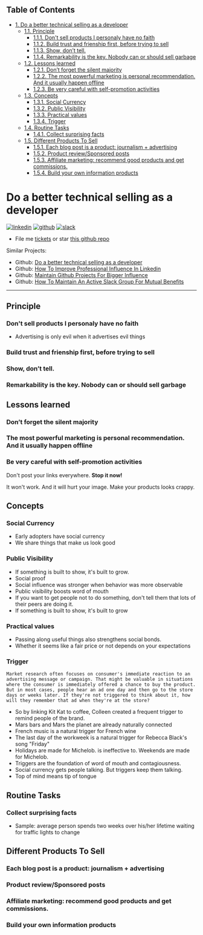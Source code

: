 <div id="table-of-contents">
<h2>Table of Contents</h2>
<div id="text-table-of-contents">
<ul>
<li><a href="#sec-1">1. Do a better technical selling as a developer</a>
<ul>
<li><a href="#sec-1-1">1.1. Principle</a>
<ul>
<li><a href="#sec-1-1-1">1.1.1. Don't sell products I personaly have no faith</a></li>
<li><a href="#sec-1-1-2">1.1.2. Build trust and frienship first, before trying to sell</a></li>
<li><a href="#sec-1-1-3">1.1.3. Show, don’t tell.</a></li>
<li><a href="#sec-1-1-4">1.1.4. Remarkability is the key. Nobody can or should sell garbage</a></li>
</ul>
</li>
<li><a href="#sec-1-2">1.2. Lessons learned</a>
<ul>
<li><a href="#sec-1-2-1">1.2.1. Don’t forget the silent majority</a></li>
<li><a href="#sec-1-2-2">1.2.2. The most powerful marketing is personal recommendation. And it usually happen offline</a></li>
<li><a href="#sec-1-2-3">1.2.3. Be very careful with self-promotion activities</a></li>
</ul>
</li>
<li><a href="#sec-1-3">1.3. Concepts</a>
<ul>
<li><a href="#sec-1-3-1">1.3.1. Social Currency</a></li>
<li><a href="#sec-1-3-2">1.3.2. Public Visibility</a></li>
<li><a href="#sec-1-3-3">1.3.3. Practical values</a></li>
<li><a href="#sec-1-3-4">1.3.4. Trigger</a></li>
</ul>
</li>
<li><a href="#sec-1-4">1.4. Routine Tasks</a>
<ul>
<li><a href="#sec-1-4-1">1.4.1. Collect surprising facts</a></li>
</ul>
</li>
<li><a href="#sec-1-5">1.5. Different Products To Sell</a>
<ul>
<li><a href="#sec-1-5-1">1.5.1. Each blog post is a product: journalism + advertising</a></li>
<li><a href="#sec-1-5-2">1.5.2. Product review/Sponsored posts</a></li>
<li><a href="#sec-1-5-3">1.5.3. Affiliate marketing: recommend good products and get commissions.</a></li>
<li><a href="#sec-1-5-4">1.5.4. Build your own information products</a></li>
</ul>
</li>
</ul>
</li>
</ul>
</div>
</div>


# Do a better technical selling as a developer<a id="sec-1" name="sec-1"></a>

<a href="https://www.linkedin.com/in/dennyzhang001"><img src="https://www.dennyzhang.com/wp-content/uploads/sns/linkedin.png" alt="linkedin" /></a>
<a href="https://github.com/DennyZhang"><img src="https://www.dennyzhang.com/wp-content/uploads/sns/github.png" alt="github" /></a>
<a href="https://www.dennyzhang.com/slack"><img src="https://www.dennyzhang.com/wp-content/uploads/sns/slack.png" alt="slack" /></a>

-   File me [tickets](<https://github.com/DennyZhang/developer-technical-selling/issues>) or star [this github repo](<https://github.com/DennyZhang/developer-technical-selling>)

Similar Projects:  

-   Github: [Do a better technical selling as a developer](https://github.com/DennyZhang/developer-technical-selling)
-   Github: [How To Improve Professional Influence In Linkedin](https://github.com/DennyZhang/linkedin-grow-influence)
-   Github: [Maintain Github Projects For Bigger Influence](https://github.com/DennyZhang/maintain-github-repos)
-   Github: [How To Maintain An Active Slack Group For Mutual Benefits](https://github.com/DennyZhang/maintain-slack-group)

---

## Principle<a id="sec-1-1" name="sec-1-1"></a>

### Don't sell products I personaly have no faith<a id="sec-1-1-1" name="sec-1-1-1"></a>

-   Advertising is only evil when it advertises evil things

### Build trust and frienship first, before trying to sell<a id="sec-1-1-2" name="sec-1-1-2"></a>

### Show, don’t tell.<a id="sec-1-1-3" name="sec-1-1-3"></a>

### Remarkability is the key. Nobody can or should sell garbage<a id="sec-1-1-4" name="sec-1-1-4"></a>

## Lessons learned<a id="sec-1-2" name="sec-1-2"></a>

### Don’t forget the silent majority<a id="sec-1-2-1" name="sec-1-2-1"></a>

### The most powerful marketing is personal recommendation. And it usually happen offline<a id="sec-1-2-2" name="sec-1-2-2"></a>

### Be very careful with self-promotion activities<a id="sec-1-2-3" name="sec-1-2-3"></a>

Don't post your links everywhere. ****Stop it now!****  

It won't work. And it will hurt your image. Make your products looks crappy.  

## Concepts<a id="sec-1-3" name="sec-1-3"></a>

### Social Currency<a id="sec-1-3-1" name="sec-1-3-1"></a>

-   Early adopters have social currency
-   We share things that make us look good

### Public Visibility<a id="sec-1-3-2" name="sec-1-3-2"></a>

-   If something is built to show, it's built to grow.
-   Social proof
-   Social influence was stronger when behavior was more observable
-   Public visibility boosts word of mouth
-   If you want to get people not to do something, don't tell them that lots of their peers are doing it.
-   If something is built to show, it's built to grow

### Practical values<a id="sec-1-3-3" name="sec-1-3-3"></a>

-   Passing along useful things also strengthens social bonds.
-   Whether it seems like a fair price or not depends on your expectations

### Trigger<a id="sec-1-3-4" name="sec-1-3-4"></a>

    Market research often focuses on consumer's immediate reaction to an advertising message or campaign. That might be valuable in situations where the consumer is immediately offered a chance to buy the product. But in most cases, people hear an ad one day and then go to the store days or weeks later. If they're not triggered to think about it, how will they remember that ad when they're at the store?

-   So by linking Kit Kat to coffee, Colleen created a frequent trigger to remind people of the brand.
-   Mars bars and Mars the planet are already naturally connected
-   French music is a natural trigger for French wine
-   The last day of the workweek is a natural trigger for Rebecca Black's song "Friday"
-   Holidays are made for Michelob. is ineffective to. Weekends are made for Michelob.
-   Triggers are the foundation of word of mouth and contagiousness.
-   Social currency gets people talking. But triggers keep them talking.
-   Top of mind means tip of tongue

## Routine Tasks<a id="sec-1-4" name="sec-1-4"></a>

### Collect surprising facts<a id="sec-1-4-1" name="sec-1-4-1"></a>

-   Sample: average person spends two weeks over his/her lifetime waiting for traffic lights to change

## Different Products To Sell<a id="sec-1-5" name="sec-1-5"></a>

### Each blog post is a product: journalism + advertising<a id="sec-1-5-1" name="sec-1-5-1"></a>

### Product review/Sponsored posts<a id="sec-1-5-2" name="sec-1-5-2"></a>

### Affiliate marketing: recommend good products and get commissions.<a id="sec-1-5-3" name="sec-1-5-3"></a>

### Build your own information products<a id="sec-1-5-4" name="sec-1-5-4"></a>